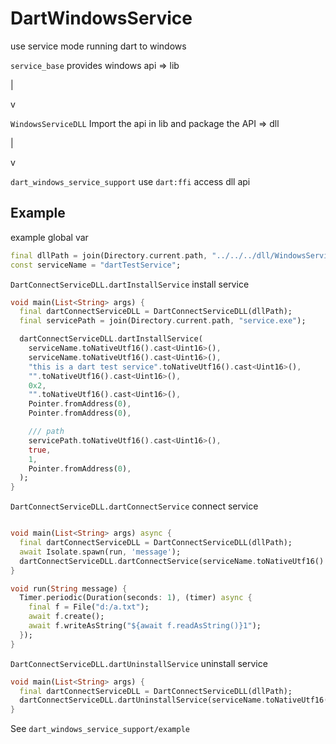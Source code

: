 # DartWindowsService

use service mode running dart to windows

`service_base`  provides windows api => lib

 |

 v

`WindowsServiceDLL` Import the api in lib and package the API => dll

 |

 v

`dart_windows_service_support` use `dart:ffi` access dll api

## Example

example global var

```dart
final dllPath = join(Directory.current.path, "../../../dll/WindowsServiceDLL.dll");
const serviceName = "dartTestService";
```

`DartConnectServiceDLL.dartInstallService`  install service

```dart
void main(List<String> args) {
  final dartConnectServiceDLL = DartConnectServiceDLL(dllPath);
  final servicePath = join(Directory.current.path, "service.exe");

  dartConnectServiceDLL.dartInstallService(
    serviceName.toNativeUtf16().cast<Uint16>(),
    serviceName.toNativeUtf16().cast<Uint16>(),
    "this is a dart test service".toNativeUtf16().cast<Uint16>(),
    "".toNativeUtf16().cast<Uint16>(),
    0x2,
    "".toNativeUtf16().cast<Uint16>(),
    Pointer.fromAddress(0),
    Pointer.fromAddress(0),

    /// path
    servicePath.toNativeUtf16().cast<Uint16>(),
    true,
    1,
    Pointer.fromAddress(0),
  );
}
```

`DartConnectServiceDLL.dartConnectService`  connect service

```dart

void main(List<String> args) async {
  final dartConnectServiceDLL = DartConnectServiceDLL(dllPath);
  await Isolate.spawn(run, 'message');
  dartConnectServiceDLL.dartConnectService(serviceName.toNativeUtf16().cast<Uint16>());
}

void run(String message) {
  Timer.periodic(Duration(seconds: 1), (timer) async {
    final f = File("d:/a.txt");
    await f.create();
    await f.writeAsString("${await f.readAsString()}1");
  });
}

```

`DartConnectServiceDLL.dartUninstallService`  uninstall service

```dart
void main(List<String> args) {
  final dartConnectServiceDLL = DartConnectServiceDLL(dllPath);
  dartConnectServiceDLL.dartUninstallService(serviceName.toNativeUtf16().cast<Uint16>());
}
```

See `dart_windows_service_support/example`
